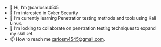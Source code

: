 - 👋 Hi, I’m @carlosm4545
- 👀 I’m interested in Cyber Security
- 🌱 I’m currently learning Penetration testing methods and tools using Kali Linux.
- 💞️ I’m looking to collaborate on penetration testing techniques to expand my skill set.
- 📫 How to reach me carlosm4545@gmail.com. 

<!---
carlosm4545/carlosm4545 is a ✨ special ✨ repository because its `README.md` (this file) appears on your GitHub profile.
You can click the Preview link to take a look at your changes.
--->
